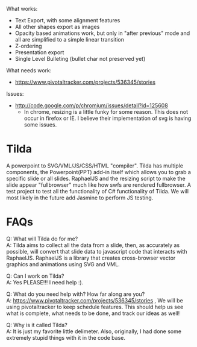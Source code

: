 What works:
- Text Export, with some alignment features
- All other shapes export as images 
- Opacity based animations work, but only in "after previous" mode and all are simplified to a simple linear transition   
- Z-ordering  
- Presentation export  
- Single Level Bulleting (bullet char not preserved yet)  

What needs work:
- https://www.pivotaltracker.com/projects/536345/stories 

Issues:
- http://code.google.com/p/chromium/issues/detail?id=125608
   - In chrome, resizing is a little funky for some reason. This does not occur in firefox or IE. I believe their implementation of svg is having some issues.

Tilda
=====

A powerpoint to SVG/VML/JS/CSS/HTML &quot;compiler&quot;. 
Tilda has multiple components, the Powerpoint(PPT) add-in itself which allows you to grab a specific slide or all slides. RaphaelJS and the resizing script to make the slide appear "fullbrowser" much like how swfs are rendered fullbrowser. A test project to test all the functionality of C# functionality of Tilda. We will most likely in the future add Jasmine to perform JS testing. 


FAQs
=====
Q: What will Tilda do for me?  
A: Tilda aims to collect all the data from a slide, then, as accurately as possible, will convert that slide data to javascript code that interacts with RaphaelJS. RaphaelJS is a library that creates cross-browser vector graphics and animations using SVG and VML. 

Q: Can I work on Tilda?  
A: Yes PLEASE!!! I need help :).

Q: What do you need help with? How far along are you?  
A: https://www.pivotaltracker.com/projects/536345/stories , We will be using pivotaltracker to keep schedule features. This should help us see what is complete, what needs to be done, and track our ideas as well!
  
Q: Why is it called Tilda?  
A: It is just my favorite little delimeter. Also, originally, I had done some extremely stupid things with it in the code base. 

